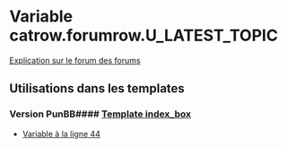 # Variable catrow.forumrow.U_LATEST_TOPIC
[Explication sur le forum des forums](http://forum.forumactif.com/t294113-listing-des-variables#catrow.forumrow.U_LATEST_TOPIC)
## Utilisations dans les templates
### Version PunBB#### [Template index_box](punbb/index_box.md)
* [Variable à la ligne 44](../punbb/index_box.tpl#L44)